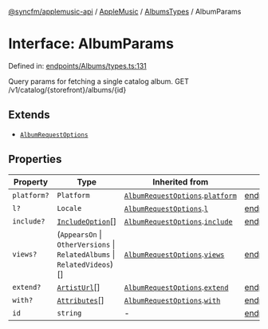 [@syncfm/applemusic-api](../../../../../../globals.md) / [AppleMusic](../../../index.md) / [AlbumsTypes](../index.md) / AlbumParams

# Interface: AlbumParams

Defined in: [endpoints/Albums/types.ts:131](https://github.com/sync-fm/applemusic-api/blob/9471caba6a6b5bc92263ffc6e5d9c04672ec1f7f/src/endpoints/Albums/types.ts#L131)

Query params for fetching a single catalog album.
GET /v1/catalog/{storefront}/albums/{id}

## Extends

- [`AlbumRequestOptions`](AlbumRequestOptions.md)

## Properties

| Property | Type | Inherited from | Defined in |
| ------ | ------ | ------ | ------ |
| <a id="platform"></a> `platform?` | `Platform` | [`AlbumRequestOptions`](AlbumRequestOptions.md).[`platform`](AlbumRequestOptions.md#platform) | [endpoints/Albums/types.ts:123](https://github.com/sync-fm/applemusic-api/blob/9471caba6a6b5bc92263ffc6e5d9c04672ec1f7f/src/endpoints/Albums/types.ts#L123) |
| <a id="l"></a> `l?` | `Locale` | [`AlbumRequestOptions`](AlbumRequestOptions.md).[`l`](AlbumRequestOptions.md#l) | [endpoints/Albums/types.ts:124](https://github.com/sync-fm/applemusic-api/blob/9471caba6a6b5bc92263ffc6e5d9c04672ec1f7f/src/endpoints/Albums/types.ts#L124) |
| <a id="include"></a> `include?` | [`IncludeOption`](../enumerations/IncludeOption.md)[] | [`AlbumRequestOptions`](AlbumRequestOptions.md).[`include`](AlbumRequestOptions.md#include) | [endpoints/Albums/types.ts:125](https://github.com/sync-fm/applemusic-api/blob/9471caba6a6b5bc92263ffc6e5d9c04672ec1f7f/src/endpoints/Albums/types.ts#L125) |
| <a id="views"></a> `views?` | (`AppearsOn` \| `OtherVersions` \| `RelatedAlbums` \| `RelatedVideos`)[] | [`AlbumRequestOptions`](AlbumRequestOptions.md).[`views`](AlbumRequestOptions.md#views) | [endpoints/Albums/types.ts:126](https://github.com/sync-fm/applemusic-api/blob/9471caba6a6b5bc92263ffc6e5d9c04672ec1f7f/src/endpoints/Albums/types.ts#L126) |
| <a id="extend"></a> `extend?` | [`ArtistUrl`](../enumerations/ExtendOption.md#artisturl)[] | [`AlbumRequestOptions`](AlbumRequestOptions.md).[`extend`](AlbumRequestOptions.md#extend) | [endpoints/Albums/types.ts:127](https://github.com/sync-fm/applemusic-api/blob/9471caba6a6b5bc92263ffc6e5d9c04672ec1f7f/src/endpoints/Albums/types.ts#L127) |
| <a id="with"></a> `with?` | [`Attributes`](../enumerations/WithOption.md#attributes)[] | [`AlbumRequestOptions`](AlbumRequestOptions.md).[`with`](AlbumRequestOptions.md#with) | [endpoints/Albums/types.ts:128](https://github.com/sync-fm/applemusic-api/blob/9471caba6a6b5bc92263ffc6e5d9c04672ec1f7f/src/endpoints/Albums/types.ts#L128) |
| <a id="id"></a> `id` | `string` | - | [endpoints/Albums/types.ts:132](https://github.com/sync-fm/applemusic-api/blob/9471caba6a6b5bc92263ffc6e5d9c04672ec1f7f/src/endpoints/Albums/types.ts#L132) |
